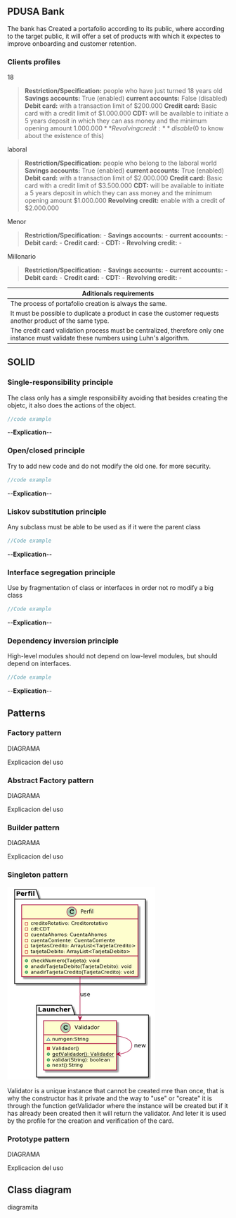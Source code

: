 ## PDUSA Bank

The bank has Created a portafolio according to its public, where according to the target public, it will offer a set of products with which it expectes to improve onboarding and customer retention.

### Clients profiles

18

> **Restriction/Specification:** people who have just turned 18 years old
> **Savings accounts:** True (enabled)
> **current accounts:** False (disabled)
> **Debit card:** with a transaction limit of $200.000
> **Credit card:** Basic card with a credit limit of $1.000.000
> **CDT:** will be available to initiate a 5 years deposit in which they can ass money and the minimum opening amount $1.000.000
> **Revolving credit:** disable ($0 to know about the existence of this)


laboral


> **Restriction/Specification:** people who belong to the laboral world
> **Savings accounts:** True (enabled)
> **current accounts:** True (enabled)
> **Debit card:** with a transaction limit of $2.000.000
> **Credit card:** Basic card with a credit limit of $3.500.000
> **CDT:** will be available to initiate a 5 years deposit in which they can ass money and the minimum opening amount $1.000.000
> **Revolving credit:** enable with a credit of $2.000.000


Menor


> **Restriction/Specification:** -
> **Savings accounts:** -
> **current accounts:** -
> **Debit card:** -
> **Credit card:** -
> **CDT:** -
> **Revolving credit:** -


Millonario


> **Restriction/Specification:** -
> **Savings accounts:** -
> **current accounts:** -
> **Debit card:** -
> **Credit card:** -
> **CDT:** -
> **Revolving credit:** -


|**Aditionals requirements**|
|---|
|The process of portafolio creation is always the same.|
|It must be possible to duplicate a product in case the customer requests another product of the same type.|
|The credit card validation process must be centralized, therefore only one instance must validate these numbers using Luhn's algorithm.|

## SOLID

### **S**ingle-responsibility principle

The class only has a simgle responsibility avoiding that besides creating the objetc, it also does the actions of the object.

```java
//code example
```

--**Explication**--

### **O**pen/closed principle

Try to add new code and do not modify the old one. for more security.

```java
//code example
```

--**Explication**--

### **L**iskov substitution principle

Any subclass must be able to be used as if it were the parent class

```java
//Code example
```

--**Explication**--

### **I**nterface segregation principle

Use by fragmentation of class or interfaces in order not ro modify a big class

```java
//Code example
```

--**Explication**--

### **D**ependency inversion principle

High-level modules should not depend on low-level modules, but should depend on interfaces.

```java
//Code example
```

--**Explication**--

## Patterns

### Factory pattern

DIAGRAMA

Explicacion del uso

### Abstract Factory pattern

DIAGRAMA

Explicacion del uso

### Builder pattern

DIAGRAMA

Explicacion del uso

### Singleton pattern

![](./etc/Singleton.umr.png)

Validator is a unique instance that cannot be created mre than once, that is why the constructor has it private and the way to "use" or "create" it is through the function getValidador where the instance will be created but if it has already been created then it will return the validator. And leter it is used by the profile for the creation and verification of the card. 

### Prototype pattern

DIAGRAMA

Explicacion del uso

## Class diagram

diagramita



